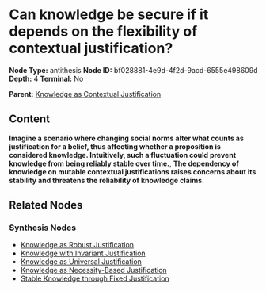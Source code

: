 # Can knowledge be secure if it depends on the flexibility of contextual justification?

**Node Type:** antithesis
**Node ID:** bf028881-4e9d-4f2d-9acd-6555e498609d
**Depth:** 4
**Terminal:** No

**Parent:** [Knowledge as Contextual Justification](knowledge-as-contextual-justification-synthesis-ecf9bb57-9827-4354-91ad-38547694bed7.md)

## Content

**Imagine a scenario where changing social norms alter what counts as justification for a belief, thus affecting whether a proposition is considered knowledge. Intuitively, such a fluctuation could prevent knowledge from being reliably stable over time.**, **The dependency of knowledge on mutable contextual justifications raises concerns about its stability and threatens the reliability of knowledge claims.**

## Related Nodes

### Synthesis Nodes

- [Knowledge as Robust Justification](knowledge-as-robust-justification-synthesis-37a6e8a1-69da-4db0-9901-ed9789537aff.md)
- [Knowledge with Invariant Justification](knowledge-with-invariant-justification-synthesis-2f8a64ab-7e0e-4d76-a01d-425c901c3fbd.md)
- [Knowledge as Universal Justification](knowledge-as-universal-justification-synthesis-46dcd82f-f0bb-421b-9f01-6f71482dea64.md)
- [Knowledge as Necessity-Based Justification](knowledge-as-necessity-based-justification-synthesis-161c1e0b-b6da-4133-bb0c-2c9c2c547c37.md)
- [Stable Knowledge through Fixed Justification](stable-knowledge-through-fixed-justification-synthesis-ece221c0-c1a3-42de-83b1-9b39007ebd39.md)
